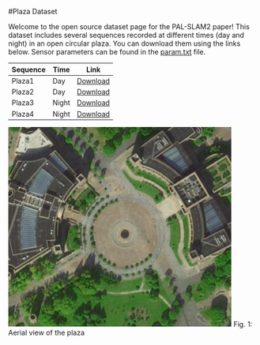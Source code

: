 #Plaza Dataset

Welcome to the open source dataset page for the PAL-SLAM2 paper! This dataset includes several sequences recorded at different times (day and night) in an open circular plaza. You can download them using the links below. Sensor parameters can be found in the [param.txt](param.txt) file. 

| Sequence | Time | Link |
| --- | --- | --- |
| Plaza1 | Day | [Download](https://drive.google.com/drive/home) |
| Plaza2 | Day | [Download](https://drive.google.com/drive/home) |
| Plaza3 | Night | [Download](https://drive.google.com/drive/home) |
| Plaza4 | Night | [Download](https://drive.google.com/drive/home) |


![Plaza Image](plaza.png)
Fig. 1: Aerial view of the plaza
